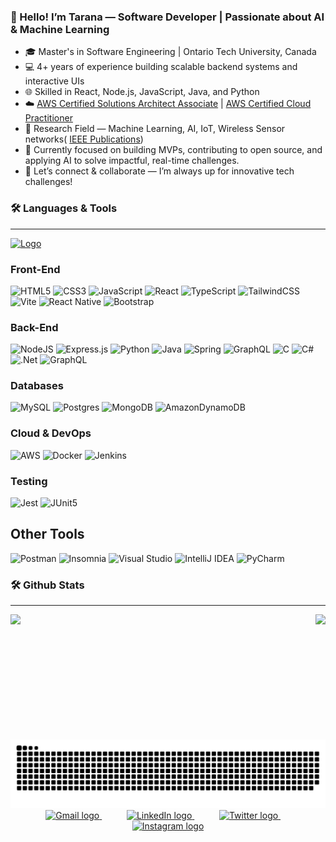 ### 👋 Hello! I’m Tarana — Software Developer | Passionate about AI & Machine Learning

- 🎓 Master's in Software Engineering | Ontario Tech University, Canada  
- 💻 4+ years of experience building scalable backend systems and interactive UIs  
- 🌐 Skilled in React, Node.js, JavaScript, Java, and Python
- ☁️ <a href="https://www.credly.com/badges/10ec7406-abfd-4409-bfa6-2cf3797fe568/public_url" target="_blank">AWS Certified Solutions Architect Associate</a> |
<a href="https://www.linkedin.com/company/udemy/">AWS Certified Cloud Practitioner</a>
- 🧠 Research Field — Machine Learning, AI, IoT, Wireless Sensor networks( <a href="https://scholar.google.com/citations?view_op=list_works&hl=en&authuser=2&user=JLArigoAAAAJ" target="_blank">IEEE Publications</a>)  
- 🚀 Currently focused on building MVPs, contributing to open source, and  applying AI to solve impactful, real-time challenges.
- 🤝 Let’s connect & collaborate — I’m always up for innovative tech challenges!


### 🛠 Languages & Tools </br>
-----
<a href="https://skillicons.dev" target="_blank" style="display: inline-block;">
  <img alt="Logo" src="https://skillicons.dev/icons?i=react,typescript,js,python,java" style="width: 200px;">
</a>

### Front-End
![HTML5](https://img.shields.io/badge/html5-%23E34F26.svg?style=for-the-badge&logo=html5&logoColor=white)
![CSS3](https://img.shields.io/badge/css3-%231572B6.svg?style=for-the-badge&logo=css3&logoColor=white)
![JavaScript](https://img.shields.io/badge/javascript-%23323330.svg?style=for-the-badge&logo=javascript&logoColor=%23F7DF1E)
![React](https://img.shields.io/badge/react-%2320232a.svg?style=for-the-badge&logo=react&logoColor=%2361DAFB)
![TypeScript](https://img.shields.io/badge/typescript-%23007ACC.svg?style=for-the-badge&logo=typescript&logoColor=white)
![TailwindCSS](https://img.shields.io/badge/tailwindcss-%2338B2AC.svg?style=for-the-badge&logo=tailwind-css&logoColor=white)
![Vite](https://img.shields.io/badge/vite-%23646CFF.svg?style=for-the-badge&logo=vite&logoColor=white)
![React Native](https://img.shields.io/badge/react_native-%2320232a.svg?style=for-the-badge&logo=react&logoColor=%2361DAFB)
![Bootstrap](https://img.shields.io/badge/bootstrap-%238511FA.svg?style=for-the-badge&logo=bootstrap&logoColor=white)

### Back-End
![NodeJS](https://img.shields.io/badge/node.js-6DA55F?style=for-the-badge&logo=node.js&logoColor=white)
![Express.js](https://img.shields.io/badge/express.js-%23404d59.svg?style=for-the-badge&logo=express&logoColor=%2361DAFB)
![Python](https://img.shields.io/badge/python-3670A0?style=for-the-badge&logo=python&logoColor=ffdd54)
![Java](https://img.shields.io/badge/java-%23ED8B00.svg?style=for-the-badge&logo=openjdk&logoColor=white)
![Spring](https://img.shields.io/badge/spring-%236DB33F.svg?style=for-the-badge&logo=spring&logoColor=white)
![GraphQL](https://img.shields.io/badge/-GraphQL-E10098?style=for-the-badge&logo=graphql&logoColor=white)
![C](https://img.shields.io/badge/c-%2300599C.svg?style=for-the-badge&logo=c&logoColor=white)
![C#](https://img.shields.io/badge/c%23-%23239120.svg?style=for-the-badge&logo=csharp&logoColor=white)
![.Net](https://img.shields.io/badge/.NET-5C2D91?style=for-the-badge&logo=.net&logoColor=white)
![GraphQL](https://img.shields.io/badge/-GraphQL-E10098?style=for-the-badge&logo=graphql&logoColor=white)

### Databases
![MySQL](https://img.shields.io/badge/mysql-4479A1.svg?style=for-the-badge&logo=mysql&logoColor=white)
![Postgres](https://img.shields.io/badge/postgres-%23316192.svg?style=for-the-badge&logo=postgresql&logoColor=white)
![MongoDB](https://img.shields.io/badge/MongoDB-%234ea94b.svg?style=for-the-badge&logo=mongodb&logoColor=white)
![AmazonDynamoDB](https://img.shields.io/badge/Amazon%20DynamoDB-4053D6?style=for-the-badge&logo=Amazon%20DynamoDB&logoColor=white)

### Cloud & DevOps 
![AWS](https://img.shields.io/badge/AWS-%23FF9900.svg?style=for-the-badge&logo=amazon-aws&logoColor=white)
![Docker](https://img.shields.io/badge/docker-%230db7ed.svg?style=for-the-badge&logo=docker&logoColor=white)
![Jenkins](https://img.shields.io/badge/jenkins-%232C5263.svg?style=for-the-badge&logo=jenkins&logoColor=white)

### Testing 
![Jest](https://img.shields.io/badge/-jest-%23C21325?style=for-the-badge&logo=jest&logoColor=white)
![JUnit5](https://img.shields.io/badge/JUnit5-25A162?style=for-the-badge&logo=junit5&logoColor=white)

## Other Tools
![Postman](https://img.shields.io/badge/Postman-FF6C37?style=for-the-badge&logo=postman&logoColor=white)
![Insomnia](https://img.shields.io/badge/Insomnia-black?style=for-the-badge&logo=insomnia&logoColor=5849BE)
![Visual Studio](https://img.shields.io/badge/Visual%20Studio-5C2D91.svg?style=for-the-badge&logo=visual-studio&logoColor=white)
![IntelliJ IDEA](https://img.shields.io/badge/IntelliJIDEA-000000.svg?style=for-the-badge&logo=intellij-idea&logoColor=white)
![PyCharm](https://img.shields.io/badge/pycharm-143?style=for-the-badge&logo=pycharm&logoColor=black&color=black&labelColor=green)

### 🛠 Github Stats </br>
-----

<a href="https://github.com/TaranaGit/github-readme-stats">
  <img height="200" align="left" src="https://github-readme-stats.vercel.app/api?username=TaranaGit&show_icons=true&theme=radical" />
</a>
<a href="https://github.com/TaranaGit">
  <img height="200" align="right" src="https://github-readme-stats.vercel.app/api/top-langs?username=TaranaGit&layout=compact&langs_count=8&card_width=320&show_icons=true&theme=radical" />
</a>

<picture>
  <source media="(prefers-color-scheme: dark)" srcset="https://raw.githubusercontent.com/TaranaGit/TaranaGit/output/github-snake-dark.svg" />
  <source media="(prefers-color-scheme: light)" srcset="https://raw.githubusercontent.com/TaranaGit/TaranaGit/output/github-snake.svg" />
  <img alt="github-snake" src="https://raw.githubusercontent.com/TaranaGit/TaranaGit/output/github-snake.svg" />
</picture>

<div align="center">
  <a href="tarana.ara12@gmail.com" target="_blank" style="margin: 0 10px;">
    <img src="https://img.shields.io/static/v1?message=Gmail&logo=gmail&label=&color=D14836&logoColor=white&labelColor=&style=for-the-badge" height="35" alt="Gmail logo" />
  </a>
      &nbsp;&nbsp;&nbsp;&nbsp;
  <a href="https://www.linkedin.com/in/tarana-ara-0ba33b156/" target="_blank" style="margin: 0 10px;">
    <img src="https://img.shields.io/static/v1?message=LinkedIn&logo=linkedin&label=&color=0077B5&logoColor=white&labelColor=&style=for-the-badge" height="35" alt="LinkedIn logo" />
  </a>
    &nbsp;&nbsp;&nbsp;&nbsp;
  <a href="https://x.com/home" target="_blank" style="margin: 0 10px;">
    <img src="https://img.shields.io/static/v1?message=Twitter&logo=twitter&label=&color=1DA1F2&logoColor=white&labelColor=&style=for-the-badge" height="35" alt="Twitter logo" />
  </a>
      &nbsp;&nbsp;&nbsp;&nbsp;
    <a href="https://www.instagram.com/yourusername" target="_blank" style="margin: 0 10px;">
    <img src="https://img.shields.io/static/v1?message=Instagram&logo=instagram&label=&color=E4405F&logoColor=white&labelColor=&style=for-the-badge" height="35" alt="Instagram logo" />
  </a>

</div>

